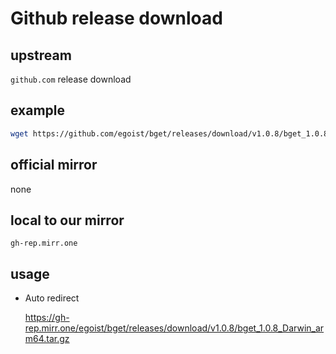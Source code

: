 # Github release download

## upstream

`github.com` release download

## example

```sh
wget https://github.com/egoist/bget/releases/download/v1.0.8/bget_1.0.8_Darwin_arm64.tar.gz
```

## official mirror

none

## local to our mirror

`gh-rep.mirr.one`

## usage

- Auto redirect

  https://gh-rep.mirr.one/egoist/bget/releases/download/v1.0.8/bget_1.0.8_Darwin_arm64.tar.gz
